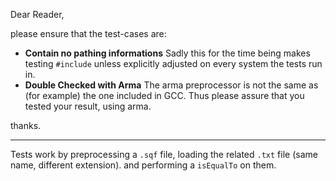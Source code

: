 Dear Reader,

please ensure that the test-cases are:

* **Contain no pathing informations** Sadly this for the time being makes testing `#include` unless explicitly adjusted on every system the tests run in.
* **Double Checked with Arma** The arma preprocessor is not the same as (for example) the one included in GCC. Thus please assure that you tested your result, using arma.

thanks.

-----

Tests work by preprocessing a `.sqf` file, loading the related `.txt` file (same name, different extension). and performing a `isEqualTo` on them.